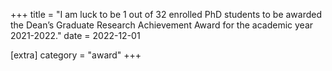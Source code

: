 +++
title = "I am luck to be 1 out of 32 enrolled PhD students to be awarded the Dean’s Graduate Research Achievement Award for the academic year 2021-2022."
date = 2022-12-01

[extra]
category = "award"
+++
